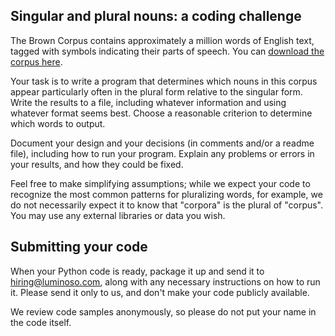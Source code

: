 ## Singular and plural nouns: a coding challenge

The Brown Corpus contains approximately a million words of English text, tagged with symbols indicating their parts of speech. You can [download the corpus here](https://raw.githubusercontent.com/nltk/nltk_data/gh-pages/packages/corpora/brown.zip).

Your task is to write a program that determines which nouns in this corpus appear particularly often in the plural form relative to the singular form. Write the results to a file, including whatever information and using whatever format seems best. Choose a reasonable criterion to determine which words to output.

Document your design and your decisions (in comments and/or a readme file), including how to run your program. Explain any problems or errors in your results, and how they could be fixed.

Feel free to make simplifying assumptions; while we expect your code to recognize the most common patterns for pluralizing words, for example, we do not necessarily expect it to know that "corpora" is the plural of "corpus". You may use any external libraries or data you wish.

## Submitting your code

When your Python code is ready, package it up and send it to hiring@luminoso.com, along with any necessary instructions on how to run it. Please send it only to us, and don't make your code publicly available.

We review code samples anonymously, so please do not put your name in the code itself.

